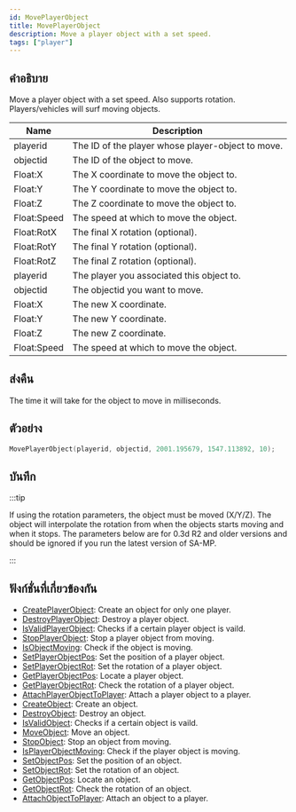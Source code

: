 ```yaml
---
id: MovePlayerObject
title: MovePlayerObject
description: Move a player object with a set speed.
tags: ["player"]
---
```


## คำอธิบาย

Move a player object with a set speed. Also supports rotation. Players/vehicles will surf moving objects.

| Name        | Description                                       |
| ----------- | ------------------------------------------------- |
| playerid    | The ID of the player whose player-object to move. |
| objectid    | The ID of the object to move.                     |
| Float:X     | The X coordinate to move the object to.           |
| Float:Y     | The Y coordinate to move the object to.           |
| Float:Z     | The Z coordinate to move the object to.           |
| Float:Speed | The speed at which to move the object.            |
| Float:RotX  | The final X rotation (optional).                  |
| Float:RotY  | The final Y rotation (optional).                  |
| Float:RotZ  | The final Z rotation (optional).                  |
| playerid    | The player you associated this object to.         |
| objectid    | The objectid you want to move.                    |
| Float:X     | The new X coordinate.                             |
| Float:Y     | The new Y coordinate.                             |
| Float:Z     | The new Z coordinate.                             |
| Float:Speed | The speed at which to move the object.            |

## ส่งคืน

The time it will take for the object to move in milliseconds.

## ตัวอย่าง

```c
MovePlayerObject(playerid, objectid, 2001.195679, 1547.113892, 10);
```

## บันทึก

:::tip

If using the rotation parameters, the object must be moved (X/Y/Z). The object will interpolate the rotation from when the objects starts moving and when it stops.
The parameters below are for 0.3d R2 and older versions and should be ignored if you run the latest version of SA-MP.

:::

## ฟังก์ชั่นที่เกี่ยวข้องกัน

- [CreatePlayerObject](../functions/CreatePlayerObject.md): Create an object for only one player.
- [DestroyPlayerObject](../functions/DestroyPlayerObject.md): Destroy a player object.
- [IsValidPlayerObject](../functions/IsValidPlayerObject.md): Checks if a certain player object is vaild.
- [StopPlayerObject](../functions/StopPlayerObject.md): Stop a player object from moving.
- [IsObjectMoving](../functions/IsObjectMoving.md): Check if the object is moving.
- [SetPlayerObjectPos](../functions/SetPlayerObjectPos.md): Set the position of a player object.
- [SetPlayerObjectRot](../functions/SetPlayerObjectRot.md): Set the rotation of a player object.
- [GetPlayerObjectPos](../functions/GetPlayerObjectPos.md): Locate a player object.
- [GetPlayerObjectRot](../functions/GetPlayerObjectRot.md): Check the rotation of a player object.
- [AttachPlayerObjectToPlayer](../functions/AttachPlayerObjectToPlayer.md): Attach a player object to a player.
- [CreateObject](../functions/CreateObject.md): Create an object.
- [DestroyObject](../functions/DestroyObject.md): Destroy an object.
- [IsValidObject](../functions/IsValidObject.md): Checks if a certain object is vaild.
- [MoveObject](../functions/MoveObject.md): Move an object.
- [StopObject](../functions/StopObject.md): Stop an object from moving.
- [IsPlayerObjectMoving](../functions/IsPlayerObjectMoving.md): Check if the player object is moving.
- [SetObjectPos](../functions/SetObjectPos.md): Set the position of an object.
- [SetObjectRot](../functions/SetObjectRot.md): Set the rotation of an object.
- [GetObjectPos](../functions/GetObjectPos.md): Locate an object.
- [GetObjectRot](../functions/GetObjectRot.md): Check the rotation of an object.
- [AttachObjectToPlayer](../functions/AttachObjectToPlayer.md): Attach an object to a player.
